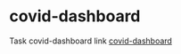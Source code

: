 # covid-dashboard
Task covid-dashboard
link  [covid-dashboard](https://abdulloh76-covid-dashboard.netlify.app/)
